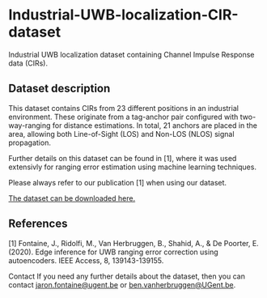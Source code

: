 # Industrial-UWB-localization-CIR-dataset
Industrial UWB localization dataset containing Channel Impulse Response data (CIRs).

## Dataset description
This dataset contains CIRs from 23 different positions in an industrial environment. These originate from a tag-anchor pair configured with two-way-ranging for distance estimations. In total, 21 anchors are placed in the area, allowing both Line-of-Sight (LOS) and Non-LOS (NLOS) signal propagation.

Further details on this dataset can be found in [1], where it was used extensivly for ranging error estimation using machine learning techniques.

Please always refer to our publication [1] when using our dataset.

[The dataset can be downloaded here.](...) 

## References
[1] Fontaine, J., Ridolfi, M., Van Herbruggen, B., Shahid, A., & De Poorter, E. (2020). Edge inference for UWB ranging error correction using autoencoders. IEEE Access, 8, 139143-139155.

Contact
If you need any further details about the dataset, then you can contact jaron.fontaine@ugent.be or ben.vanherbruggen@UGent.be.
